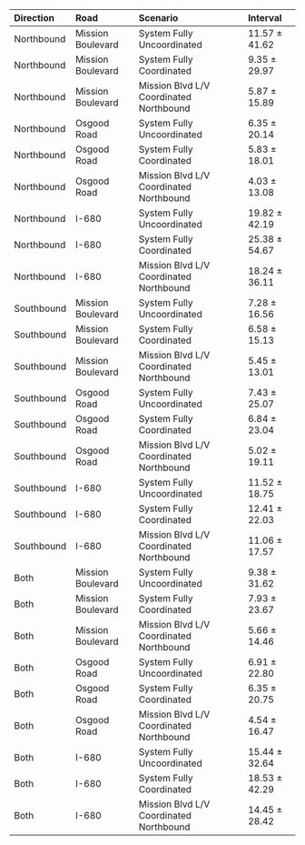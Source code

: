 | Direction   | Road              | Scenario                                | Interval      |
|:------------|:------------------|:----------------------------------------|:--------------|
| Northbound  | Mission Boulevard | System Fully Uncoordinated              | 11.57 ± 41.62 |
| Northbound  | Mission Boulevard | System Fully Coordinated                | 9.35 ± 29.97  |
| Northbound  | Mission Boulevard | Mission Blvd L/V Coordinated Northbound | 5.87 ± 15.89  |
| Northbound  | Osgood Road       | System Fully Uncoordinated              | 6.35 ± 20.14  |
| Northbound  | Osgood Road       | System Fully Coordinated                | 5.83 ± 18.01  |
| Northbound  | Osgood Road       | Mission Blvd L/V Coordinated Northbound | 4.03 ± 13.08  |
| Northbound  | I-680             | System Fully Uncoordinated              | 19.82 ± 42.19 |
| Northbound  | I-680             | System Fully Coordinated                | 25.38 ± 54.67 |
| Northbound  | I-680             | Mission Blvd L/V Coordinated Northbound | 18.24 ± 36.11 |
| Southbound  | Mission Boulevard | System Fully Uncoordinated              | 7.28 ± 16.56  |
| Southbound  | Mission Boulevard | System Fully Coordinated                | 6.58 ± 15.13  |
| Southbound  | Mission Boulevard | Mission Blvd L/V Coordinated Northbound | 5.45 ± 13.01  |
| Southbound  | Osgood Road       | System Fully Uncoordinated              | 7.43 ± 25.07  |
| Southbound  | Osgood Road       | System Fully Coordinated                | 6.84 ± 23.04  |
| Southbound  | Osgood Road       | Mission Blvd L/V Coordinated Northbound | 5.02 ± 19.11  |
| Southbound  | I-680             | System Fully Uncoordinated              | 11.52 ± 18.75 |
| Southbound  | I-680             | System Fully Coordinated                | 12.41 ± 22.03 |
| Southbound  | I-680             | Mission Blvd L/V Coordinated Northbound | 11.06 ± 17.57 |
| Both        | Mission Boulevard | System Fully Uncoordinated              | 9.38 ± 31.62  |
| Both        | Mission Boulevard | System Fully Coordinated                | 7.93 ± 23.67  |
| Both        | Mission Boulevard | Mission Blvd L/V Coordinated Northbound | 5.66 ± 14.46  |
| Both        | Osgood Road       | System Fully Uncoordinated              | 6.91 ± 22.80  |
| Both        | Osgood Road       | System Fully Coordinated                | 6.35 ± 20.75  |
| Both        | Osgood Road       | Mission Blvd L/V Coordinated Northbound | 4.54 ± 16.47  |
| Both        | I-680             | System Fully Uncoordinated              | 15.44 ± 32.64 |
| Both        | I-680             | System Fully Coordinated                | 18.53 ± 42.29 |
| Both        | I-680             | Mission Blvd L/V Coordinated Northbound | 14.45 ± 28.42 |